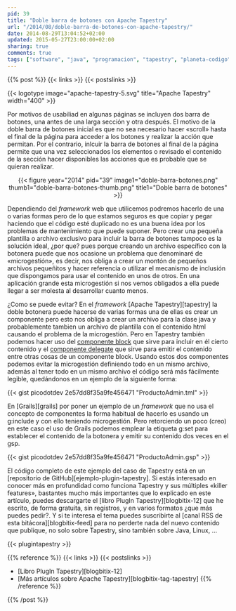 ```yaml
---
pid: 39
title: "Doble barra de botones con Apache Tapestry"
url: "/2014/08/doble-barra-de-botones-con-apache-tapestry/"
date: 2014-08-29T13:04:52+02:00
updated: 2015-05-27T23:00:00+02:00
sharing: true
comments: true
tags: ["software", "java", "programacion", "tapestry", "planeta-codigo", "blog-stack"]
---
```


{{% post %}}
{{< links >}}
{{< postslinks >}}

{{< logotype image="apache-tapestry-5.svg" title="Apache Tapestry" width="400" >}}

Por motivos de usabiliad en algunas páginas se incluyen dos barra de botones, una antes de una larga sección y otra después. El motivo de la doble barra de botones inicial es que no sea necesario hacer «scroll» hasta el final de la página para acceder a los botones y realizar la acción que permitan. Por el contrario, inlcuir la barra de botones al final de la página permite que una vez seleccionados los elementos o revisado el contenido de la sección hacer disponibles las acciones que es probable que se quieran realizar.

<div class="media" style="text-align: center;">
	{{< figure year="2014" pid="39"
    	image1="doble-barra-botones.png" thumb1="doble-barra-botones-thumb.png" title1="Doble barra de botones" >}}
</div>

Dependiendo del _framework_ web que utilicemos podremos hacerlo de una o varias formas pero de lo que estamos seguros es que copiar y pegar haciendo que el código esté duplicado no es una buena idea por los problemas de mantenimiento que puede suponer. Pero crear una pequeña plantilla o archivo exclusivo para incluir la barra de botones tampoco es la solución ideal, ¿por que? pues porque creando un archivo específico con la botonera puede que nos ocasione un problema que denominaré de «microgestión», es decir, nos obliga a crear un montón de pequeños archivos pequeñitos y hacer referencia o utilizar el mecanismo de inclusión que dispongamos para usar el contenido en unos de otros. En una aplicación grande esta microgestión si nos vemos obligados a ella puede llegar a ser molesta al desarrollar cuanto menos.

¿Como se puede evitar? En el _framework_ [Apache Tapestry][tapestry] la doble botonera puede hacerse de varias formas una de ellas es crear un componente pero esto nos obliga a crear un archivo para la clase java y probablemente tambien un archivo de plantilla con el contenido html causando el problema de la microgestión. Pero en Tapestry también podemos hacer uso del [componente block](http://tapestry.apache.org/component-templates.html) que sirve para incluir en él cierto contenido y el [componente delegate](http://tapestry.apache.org/5.3/apidocs/org/apache/tapestry5/corelib/components/Delegate.html) que sirve para emitir el contenido entre otras cosas de un componente block. Usando estos dos componentes podemos evitar la microgestión definiendo todo en un mismo archivo, además al tener todo en un mismo archivo el código será más fácilmente legible, quedándonos en un ejemplo de la siguiente forma:

{{< gist picodotdev 2e57dd8f35a9fe456471 "ProductoAdmin.tml" >}}

En [Grails][grails] por poner un ejemplo de un _framework_ que no usa el concepto de componentes la forma habitual de hacerlo es usando un g:include y con ello teniendo microgestión. Pero retorciendo un poco (creo) en este caso el uso de Grails podemos emplear la etiqueta g:set para establecer el contenido de la botonera y emitir su contenido dos veces en el gsp.

{{< gist picodotdev 2e57dd8f35a9fe456471 "ProductoAdmin.gsp" >}}

El código completo de este ejemplo del caso de Tapestry está en un [repositorio de GitHub][ejemplo-plugin-tapestry]. Si estás interesado en conocer más en profundidad como funciona Tapestry y sus múltiples «killer features», bastantes mucho más importantes que lo explicado en este artículo, puedes descargarte el [libro PlugIn Tapestry][blogbitix-12] que he escrito, de forma gratuita, sin registros, y en varios formatos ¿que más puedes pedir?. Y si te interesa el tema puedes suscribirte al [canal RSS de esta bitácora][blogbitix-feed] para no perderte nada del nuevo contenido que publique, no solo sobre Tapestry, sino también sobre Java, Linux, ...

{{< plugintapestry >}}

{{% reference %}}
{{< links >}}
{{< postslinks >}}
* [Libro PlugIn Tapestry][blogbitix-12]
* [Más artículos sobre Apache Tapestry][blogbitix-tag-tapestry]
{{% /reference %}}

{{% /post %}}
